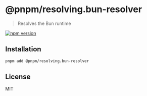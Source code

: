 # @pnpm/resolving.bun-resolver

> Resolves the Bun runtime

[![npm version](https://img.shields.io/npm/v/@pnpm/resolving.bun-resolver.svg)](https://www.npmjs.com/package/@pnpm/resolving.bun-resolver)

## Installation

```sh
pnpm add @pnpm/resolving.bun-resolver
```

## License

MIT


